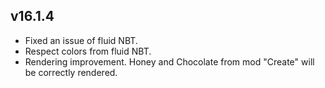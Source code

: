 ## v16.1.4
* Fixed an issue of fluid NBT.
* Respect colors from fluid NBT.
* Rendering improvement. Honey and Chocolate from mod "Create" will be correctly rendered.
